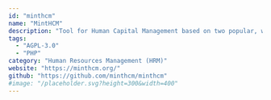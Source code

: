 ```yaml
---
id: "minthcm"
name: "MintHCM"
description: "Tool for Human Capital Management based on two popular, well-known business applications SugarCRM Community Edition and SuiteCRM."
tags:
  - "AGPL-3.0"
  - "PHP"
category: "Human Resources Management (HRM)"
website: "https://minthcm.org/"
github: "https://github.com/minthcm/minthcm"
#image: "/placeholder.svg?height=300&width=400"
---
```


